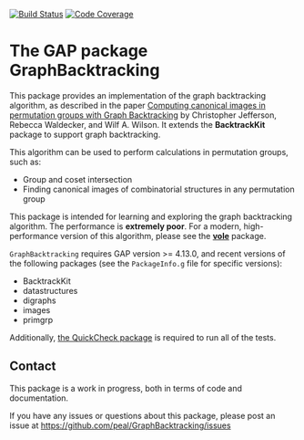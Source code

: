 [![Build Status](https://github.com/peal/GraphBacktracking/workflows/CI/badge.svg?branch=master)](https://github.com/peal/GraphBacktracking/actions?query=workflow%3ACI+branch%3Amaster)
[![Code Coverage](https://codecov.io/github/peal/GraphBacktracking/coverage.svg?branch=master&token=)](https://codecov.io/gh/peal/GraphBacktracking)

# The GAP package GraphBacktracking

This package provides an implementation of the graph backtracking algorithm, as described in the paper [Computing canonical images in permutation groups with Graph Backtracking](https://arxiv.org/abs/2209.02534) by Christopher Jefferson, Rebecca Waldecker, and Wilf A. Wilson. It extends the **BacktrackKit** package to support graph backtracking.

This algorithm can be used to perform calculations in permutation groups, such as:
* Group and coset intersection
* Finding canonical images of combinatorial structures in any permutation group

This package is intended for learning and exploring the graph backtracking algorithm. The performance is **extremely poor**. For a modern, high-performance version of this algorithm, please see the [**vole**](https://github.com/peal/vole) package.

`GraphBacktracking` requires GAP version >= 4.13.0, and recent versions of the following packages (see the `PackageInfo.g` file for specific versions):
* BacktrackKit
* datastructures
* digraphs
* images
* primgrp

Additionally, [the QuickCheck package](https://github.com/ChrisJefferson/QuickCheck) is required to run all of the tests.

## Contact

This package is a work in progress, both in terms of code and documentation.

If you have any issues or questions about this package, please post an issue at https://github.com/peal/GraphBacktracking/issues
